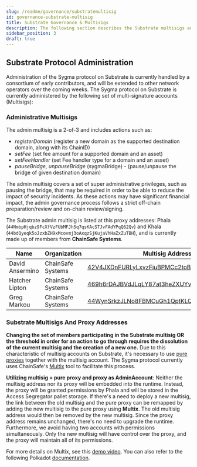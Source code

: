 ```yaml
---
slug: /readme/governance/substratemultisig
id: governance-substrate-multisig
title: Substrate Governance & Multisigs
description: The following section describes the Substrate multisigs administrating the Sygma protocol.
sidebar_position: 3
draft: true
---
```


## Substrate Protocol Administration

Administration of the Sygma protocol on Substrate is currently handled by a consortium of early contributors, and will be extended to other network operators over the coming weeks. The Sygma protocol on Substrate is currently administered by the following set of multi-signature accounts (Multisigs):

### Administrative Multisigs 

The admin multisig is a 2-of-3 and includes actions such as:
- *registerDomain* (register a new domain as the supported destination domain, along with its ChainID)
- *setFee* (set fee amount for a supported domain and an asset)
- *setFeeHandler* (set Fee handler type for a domain and an asset)
- *pauseBridge, unpauseBridge* (sygmaBridge) - (pause/unpause the bridge of given destination domain)

The admin multisig covers a set of super administrative privileges, such as pausing the bridge, that may be required in order to be able to reduce the impact of security incidents. As these actions may have significant financial impact, the admin governance process follows a strict off-chain preparation/review and on-chain review/signing. 

The Substrate admin multisig is listed at this proxy addresses: Phala (`44NmbpHjqbz9FcXfVzFUbMFJh5q7qsKAcSTJvFAdYPqQ62Qv`) and Khala (`44bdQyeqk5oJzxbZH9xMcovmj3oAxqzSjKujaVhHaZxZuTBH`), and is currently made up of members from **ChainSafe Systems**.

| Name            | Organization      | Multisig Address Phala  | Multisig Address Khala |
| --------------- | ----------------- | --------------------------------------------------------------------------------------------------------------------- | --- |
| David Ansermino | ChainSafe Systems | [42V4JXDnFURLyLxvzFiuBPMCc2toBsrFVWUksG3B3T2vQRca](https://phala.subscan.io/account/42V4JXDnFURLyLxvzFiuBPMCc2toBsrFVWUksG3B3T2vQRca) | [463z1zM2pADFN8MtUaKc3V1L3djcET5GjkKG2yTsJqu48GvZ](https://phala.subscan.io/account/463z1zM2pADFN8MtUaKc3V1L3djcET5GjkKG2yTsJqu48GvZ) |
| Hatcher Lipton  | ChainSafe Systems | [469h6rDAJBVdJLqLY87at3heZXUYvj5ZyxANz1wyKW1RcUTx](https://phala.subscan.io/account/469h6rDAJBVdJLqLY87at3heZXUYvj5ZyxANz1wyKW1RcUTx) | [45jwfY6R8FMJpJwxHyRmmCrh6vZkBSa5C3kBvhQ5d3rB6HhZ](https://phala.subscan.io/account/45jwfY6R8FMJpJwxHyRmmCrh6vZkBSa5C3kBvhQ5d3rB6HhZ) |
| Greg Markou     | ChainSafe Systems | [44WynSrkzJLNo8FBMCuGh1QptKLQHGSJ5YYqEx7RhHaFQJLj](https://phala.subscan.io/account/41Dd2cFGSV7i4Qtdn7GQMmbQ5BwUohNAaHQdcry12Tdx5X58) | [41Dd2cFGSV7i4Qtdn7GQMmbQ5BwUohNAaHQdcry12Tdx5X58](https://phala.subscan.io/account/45jwfY6R8FMJpJwxHyRmmCrh6vZkBSa5C3kBvhQ5d3rB6HhZ) |

### Substrate Multisigs And Proxy Addresses

**Changing the set of members participating in the Substrate multisig OR the threshold in order for an action to go through requires the dissolution of the current multisig and the creation of a new one.** Due to this characteristic of multisig accounts on Substrate, it's necessary to use [pure proxies](https://wiki.polkadot.network/docs/learn-proxies#anonymous-proxy-pure-proxy) together with the multisig account. The Sygma protocol currently uses ChainSafe's [Multix](https://multix.chainsafe.io) tool to facilitate this process. 

**Utilizing multisig + pure proxy and proxy as AdminAccount**: Neither the multisig address nor its proxy will be embedded into the runtime. Instead, the proxy will be granted permissions by Phala and will be stored in the Access Segregator pallet storage. If there's a need to deploy a new multisig, the link between the old multisig and the pure proxy can be remapped by adding the new multisig to the pure proxy using **Multix**. The old multisig address would then be removed by the new multisig. Since the proxy address remains unchanged, there's no need to upgrade the runtime. Furthermore, we avoid having two accounts with permissions simultaneously. Only the new multisig will have control over the proxy, and the proxy will maintain all of its permissions.

For more details on Multix, see this [demo video](https://www.youtube.com/watch?v=APxPsawebJw). You can also refer to the following Polkadot [documentation](https://wiki.polkadot.network/docs/learn-account-multisig#multisig-with-multix-tool).